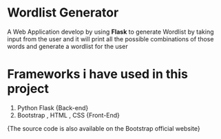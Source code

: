 # Wordlist Generator

A Web Application develop by using **Flask** to generate Wordlist by taking input from the user and it will print all the possible combinations of those words
and generate a wordlist for the user 

# Frameworks i have used in this project 


1. Python Flask {Back-end}
2. Bootstrap , HTML , CSS {Front-End}

{The source code is also available on the Bootstrap official website}
